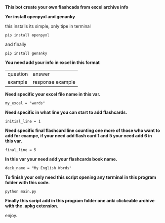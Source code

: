 ****This bot create your own flashcads from excel archive info****

****Yor install openpyxl and genanky****

this installs its simple, only tipe in terminal 

`pip install openpyxl`

and finally

`pip install genanky`

****You need add your info in excel in this format****

|     |     |
| --- | --- |
| question | answer |
| example | response example |

****Need specific your excel file name in this var.****

`my_excel = "words"`

****Need specific in what line you can start to add flashcards.****

`initial_line = 1`

****Need specific final flashcard line counting one more of those who want to add for exampe, if your need add flash card 1 and 5 your need add 6 in this var.****

`final_line = 5`

****In this**** ****var your need add your flashcards book name.****

`deck_name = "My English Words"`

****To finish your only need this script opening any terminal in this program folder with this code.****

`python main.py`

****Finally this script add in this program folder one anki clickeable archive with the .apkg extension.****

enjoy.